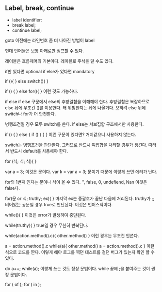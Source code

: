 #

## Label, break, continue

* label identifier:
* break label;
* continue label;

goto 
이전에는 라인번호
좀 더 나아진 방법이 label


현대 언어들은 보통 아래로만 점프할 수 있다.

레이블은 흐름제어의 기본이다.
레이블로 주석을 달 수도 있다.

if만 있다면 optional
if else가 있다면 mandatory

if (){
} else switch(){
}

if () {
} else for(){
}
이런 것도 가능하다.

if else if else 구문에서 else의 후방결합을 이해해야 한다.
후방결합은 복잡하므로 else 뒤에 무조건 ()를 이용한다.
왜 위험한지는 뒤에 나올거다.
오히려 else 뒤에 switch나 for가 더 안전한다.

병행조건일 경우 모두 switch를 쓴다.
if else는 서브집합 구조에서만 사용한다.

if () {
} else {
    if () {
    }
}
이런 구문이 있다면? 거지같으니 사용하지 않는다.

switch는 병행조건을 판단한다.
그러므로 반드시 여집합을 처리할 경우가 생긴다.
따라서 반드시 default를 사용해야 한다.

for (식; 식; 식){
}

var a = 3; 이것은 문이다.
var k = var a = 3; 문이기 때문에 이렇게 쓰면 에러가 난다.

for의 1번째 인자는 문이나 식이 올 수 있다.
'', false, 0, undefiend, Nan 이것은 false다.

for(문 or 식; truthy; ex){
}
마지막 ex는 중괄호가 끝난 다음에 처리된다.
truthy가 ;;비어있는 공문일 경우 true로 판단된다. 이것은 언어스펙이다.

while(){
}
이것은 error가 발생하여 중단된다.

while(truthy){
}
true일 경우 무한히 반복된다.

while(action.method().c){
    other.method()
}
이런 경우는 무조건 안쓴다.

a = action.method().c
while(a){
    other.method()
    a = action.method().c
}
이런 식으로 코드를 짠다.
이렇게 해야 로그를 찍던 테스트를 걸던 버그가 있는지 확인 할 수 있다.

do a++; while(a);
이렇게 쓰는 것도 정상 문법이다.
while 끝에 ;을 붙여주는 것이 권장 문법이다.

for ( of );
for ( in );
